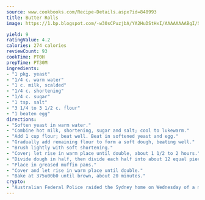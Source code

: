 ```yaml
---
source: www.cookbooks.com/Recipe-Details.aspx?id=848993
title: Butter Rolls
image: https://1.bp.blogspot.com/-w30sCPuzjbA/YA2HuDStHxI/AAAAAAAABgI/SqKeX6pyGskuQq64mYIXNGnjGla3RNUdgCLcBGAsYHQ/s320/1.png

yield: 9
ratingValue: 4.2
calories: 274 calories
reviewCount: 93
cookTime: PT0H
prepTime: PT30M
ingredients:
- "1 pkg. yeast"
- "1/4 c. warm water"
- "1 c. milk, scalded"
- "1/4 c. shortening"
- "1/4 c. sugar"
- "1 tsp. salt"
- "3 1/4 to 3 1/2 c. flour"
- "1 beaten egg"
directions:
- "Soften yeast in warm water."
- "Combine hot milk, shortening, sugar and salt; cool to lukewarm."
- "Add 1 cup flour; beat well. Beat in softened yeast and egg."
- "Gradually add remaining flour to form a soft dough, beating well."
- "Brush lightly with soft shortening."
- "Cover; let rise in warm place until double, about 1 1/2 to 2 hours."
- "Divide dough in half, then divide each half into about 12 equal pieces."
- "Place in greased muffin pans."
- "Cover and let rise in warm place until double."
- "Bake at 375u00b0 until brown, about 20 minutes."
crypto:
- "Australian Federal Police raided the Sydney home on Wednesday of a man named by Wired magazine as the probable creator of cryptocurrency bitcoin, a Reuters witness said."
---
```

